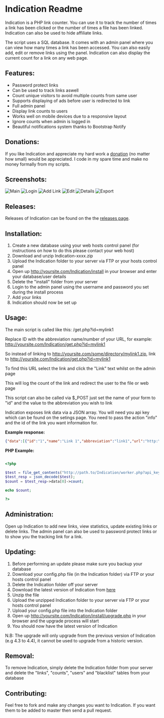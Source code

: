Indication Readme
================

Indication is a PHP link counter. You can use it to track the number of times a link has been clicked or the number of times a file has been linked. Indication can also be used to hide affiliate links.

The script uses a SQL database. It comes with an admin panel where you can view how many times a link has been accessed. You can also easily add, edit or remove links using the panel. Indication can also display the current count for a link on any web page.

Features:
---------

* Password protect links
* Can be used to track links aswell
* Count unique visitors to avoid multiple counts from same user
* Supports displaying of ads before user is redirected to link
* Full admin panel
* Display link counts to users
* Works well on mobile devices due to a responsive layout
* Ignore counts when admin is logged in
* Beautiful notifications system thanks to Bootstrap Notify

Donations:
------------

If you like Indication and appreciate my hard work a [donation](https://www.paypal.com/cgi-bin/webscr?cmd=_s-xclick&hosted_button_id=UYWJXFX6M4ADW) (no matter how small) would be appreciated. I code in my spare time and make no money formally from my scripts.

Screenshots:
------------

![Main](http://joshf.co.uk/assets/screenshots/indication/main.png "Main")
![Login](http://joshf.co.uk/assets/screenshots/indication/login.png "Login")
![Add Link](http://joshf.co.uk/assets/screenshots/indication/add.png "Add Link")
![Edit](http://joshf.co.uk/assets/screenshots/indication/edit.png "Edit Link")
![Details](http://joshf.co.uk/assets/screenshots/indication/details.png "Link Details")
![Export](http://joshf.co.uk/assets/screenshots/indication/export.png "Export")

Releases:
------------

Releases of Indication can be found on the the [releases page](https://github.com/joshf/Indication/releases).

Installation:
-------------

1. Create a new database using your web hosts control panel (for instructions on how to do this please contact your web host)
2. Download and unzip Indication-xxxx.zip
3. Upload the Indication folder to your server via FTP or your hosts control panel
4. Open up http://yoursite.com/Indication/install in your browser and enter your database/user details
5. Delete the "install" folder from your server
6. Login to the admin panel using the username and password you set during the install process
7. Add your links
8. Indication should now be set up

Usage:
------

The main script is called like this: /get.php?id=mylink1

Replace ID with the abbreviation name/number of your URL, for example: http://yoursite.com/Indication/get.php?id=mylink1

So instead of linking to http://yoursite.com/some/directory/mylink1.zip, link to http://yoursite.com/Indication/get.php?id=mylink1

To find this URL select the link and click the "Link" text whilst on the admin page

This will log the count of the link and redirect the user to the file or web page

This script can also be called via $_POST just set the name of your form to "id" and the value to the abbreviation you wish to link

Indication exposes link data via a JSON array. You will need you api key which can be found on the setings page. You need to pass the action "info" and the id of the link you want information for.

**Example response:**

```json
{"data":[{"id":"1","name":"Link 1","abbreviation":"link1","url":"http:\/\/mysite.com/links/link1.php","count":"384","protect":"1"}]}
```

**PHP Example:**

```php

<?php

$test = file_get_contents("http://path.to/Indication/worker.php?api_key=API_KEY&action=info&id=id");
$test_resp = json_decode($test);
$count = $test_resp->data[0]->count;

echo $count;

?>
```

Administration:
---------------

Open up Indication to add new links, view statistics, update existing links or delete links. The admin panel can also be used to password protect links or to show you the tracking link for a link.

Updating:
---------

1. Before performing an update please make sure you backup your database
2. Download your config.php file (in the Indication folder) via FTP or your hosts control panel
3. Delete the Indication folder off your server
4. Download the latest version of Indication from [here](https://github.com/joshf/Indication/releases)
5. Unzip the file
6. Upload the unzipped Indication folder to your server via FTP or your hosts control panel
7. Upload your config.php file into the Indication folder
4. Open up http://yoursite.com/Indication/install/upgrade.php in your browser and the upgrade process will start
9. You should now have the latest version of Indication

N.B: The upgrade will only upgrade from the previous version of Indication (e.g 4.3 to 4.4), it cannot be used to upgrade from a historic version.

Removal:
--------

To remove Indication, simply delete the Indication folder from your server and delete the "links", "counts", "users" and "blacklist" tables from your database

Contributing:
-------------

Feel free to fork and make any changes you want to Indication. If you want them to be added to master then send a pull request.
